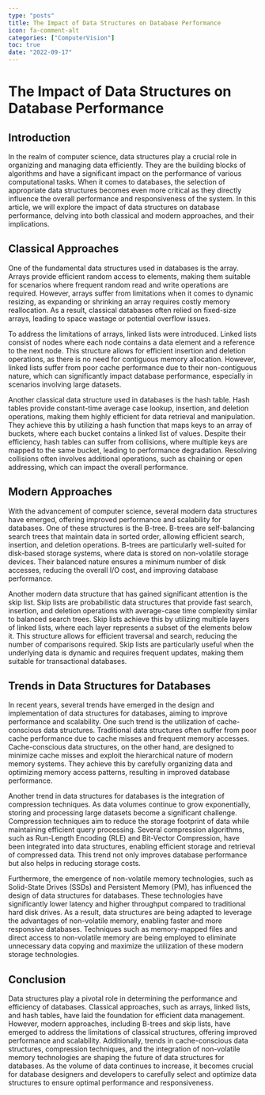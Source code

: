 ```yaml
---
type: "posts"
title: The Impact of Data Structures on Database Performance
icon: fa-comment-alt
categories: ["ComputerVision"]
toc: true
date: "2022-09-17"
---
```




# The Impact of Data Structures on Database Performance

## Introduction

In the realm of computer science, data structures play a crucial role in organizing and managing data efficiently. They are the building blocks of algorithms and have a significant impact on the performance of various computational tasks. When it comes to databases, the selection of appropriate data structures becomes even more critical as they directly influence the overall performance and responsiveness of the system. In this article, we will explore the impact of data structures on database performance, delving into both classical and modern approaches, and their implications.

## Classical Approaches

One of the fundamental data structures used in databases is the array. Arrays provide efficient random access to elements, making them suitable for scenarios where frequent random read and write operations are required. However, arrays suffer from limitations when it comes to dynamic resizing, as expanding or shrinking an array requires costly memory reallocation. As a result, classical databases often relied on fixed-size arrays, leading to space wastage or potential overflow issues.

To address the limitations of arrays, linked lists were introduced. Linked lists consist of nodes where each node contains a data element and a reference to the next node. This structure allows for efficient insertion and deletion operations, as there is no need for contiguous memory allocation. However, linked lists suffer from poor cache performance due to their non-contiguous nature, which can significantly impact database performance, especially in scenarios involving large datasets.

Another classical data structure used in databases is the hash table. Hash tables provide constant-time average case lookup, insertion, and deletion operations, making them highly efficient for data retrieval and manipulation. They achieve this by utilizing a hash function that maps keys to an array of buckets, where each bucket contains a linked list of values. Despite their efficiency, hash tables can suffer from collisions, where multiple keys are mapped to the same bucket, leading to performance degradation. Resolving collisions often involves additional operations, such as chaining or open addressing, which can impact the overall performance.

## Modern Approaches

With the advancement of computer science, several modern data structures have emerged, offering improved performance and scalability for databases. One of these structures is the B-tree. B-trees are self-balancing search trees that maintain data in sorted order, allowing efficient search, insertion, and deletion operations. B-trees are particularly well-suited for disk-based storage systems, where data is stored on non-volatile storage devices. Their balanced nature ensures a minimum number of disk accesses, reducing the overall I/O cost, and improving database performance.

Another modern data structure that has gained significant attention is the skip list. Skip lists are probabilistic data structures that provide fast search, insertion, and deletion operations with average-case time complexity similar to balanced search trees. Skip lists achieve this by utilizing multiple layers of linked lists, where each layer represents a subset of the elements below it. This structure allows for efficient traversal and search, reducing the number of comparisons required. Skip lists are particularly useful when the underlying data is dynamic and requires frequent updates, making them suitable for transactional databases.

## Trends in Data Structures for Databases

In recent years, several trends have emerged in the design and implementation of data structures for databases, aiming to improve performance and scalability. One such trend is the utilization of cache-conscious data structures. Traditional data structures often suffer from poor cache performance due to cache misses and frequent memory accesses. Cache-conscious data structures, on the other hand, are designed to minimize cache misses and exploit the hierarchical nature of modern memory systems. They achieve this by carefully organizing data and optimizing memory access patterns, resulting in improved database performance.

Another trend in data structures for databases is the integration of compression techniques. As data volumes continue to grow exponentially, storing and processing large datasets become a significant challenge. Compression techniques aim to reduce the storage footprint of data while maintaining efficient query processing. Several compression algorithms, such as Run-Length Encoding (RLE) and Bit-Vector Compression, have been integrated into data structures, enabling efficient storage and retrieval of compressed data. This trend not only improves database performance but also helps in reducing storage costs.

Furthermore, the emergence of non-volatile memory technologies, such as Solid-State Drives (SSDs) and Persistent Memory (PM), has influenced the design of data structures for databases. These technologies have significantly lower latency and higher throughput compared to traditional hard disk drives. As a result, data structures are being adapted to leverage the advantages of non-volatile memory, enabling faster and more responsive databases. Techniques such as memory-mapped files and direct access to non-volatile memory are being employed to eliminate unnecessary data copying and maximize the utilization of these modern storage technologies.

## Conclusion

Data structures play a pivotal role in determining the performance and efficiency of databases. Classical approaches, such as arrays, linked lists, and hash tables, have laid the foundation for efficient data management. However, modern approaches, including B-trees and skip lists, have emerged to address the limitations of classical structures, offering improved performance and scalability. Additionally, trends in cache-conscious data structures, compression techniques, and the integration of non-volatile memory technologies are shaping the future of data structures for databases. As the volume of data continues to increase, it becomes crucial for database designers and developers to carefully select and optimize data structures to ensure optimal performance and responsiveness.